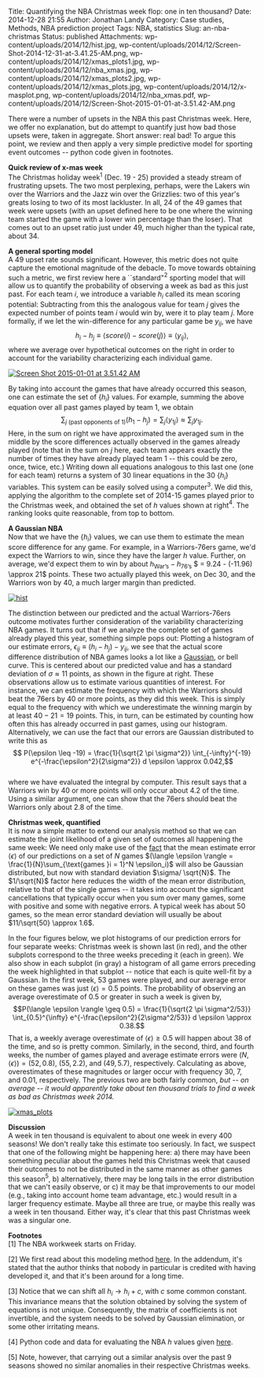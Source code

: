Title: Quantifying the NBA Christmas week flop: one in ten thousand?
Date: 2014-12-28 21:55
Author: Jonathan Landy
Category: Case studies, Methods, NBA prediction project
Tags: NBA, statistics
Slug: an-nba-christmas
Status: published
Attachments: wp-content/uploads/2014/12/hist.jpg, wp-content/uploads/2014/12/Screen-Shot-2014-12-31-at-3.41.25-AM.png, wp-content/uploads/2014/12/xmas_plots1.jpg, wp-content/uploads/2014/12/nba_xmas.jpg, wp-content/uploads/2014/12/xmas_plots2.jpg, wp-content/uploads/2014/12/xmas_plots.jpg, wp-content/uploads/2014/12/x-masplot.png, wp-content/uploads/2014/12/nba_xmas.pdf, wp-content/uploads/2014/12/Screen-Shot-2015-01-01-at-3.51.42-AM.png

There were a number of upsets in the NBA this past Christmas week. Here, we offer no explanation, but do attempt to quantify just how bad those upsets were, taken in aggregate. Short answer: real bad! To argue this point, we review and then apply a very simple predictive model for sporting event outcomes -- python code given in footnotes.

  



**Quick review of x-mas week**  
The Christmas holiday week$^1$ (Dec. 19 - 25) provided a steady stream of frustrating upsets. The two most perplexing, perhaps, were the Lakers win over the Warriors and the Jazz win over the Grizzlies: two of this year's greats losing to two of its most lackluster. In all, $24$ of the $49$ games that week were upsets (with an upset defined here to be one where the winning team started the game with a lower win percentage than the loser). That comes out to an upset ratio just under $49%$, much higher than the typical rate, about $34%$.

**A general sporting model**  
A $49%$ upset rate sounds significant. However, this metric does not quite capture the emotional magnitude of the debacle. To move towards obtaining such a metric, we first review here a \`\`standard"$^2$ sporting model that will allow us to quantify the probability of observing a week as bad as this just past. For each team $i$, we introduce a variable $h_i$ called its mean scoring potential: Subtracting from this the analogous value for team $j$ gives the expected number of points team $i$ would win by, were it to play team $j$. More formally, if we let the win-difference for any particular game be $y_{ij}$, we have $$h_i - h_j \equiv \langle score(i) - score(j) \rangle \equiv \langle y_{ij} \rangle, $$ where we average over hypothetical outcomes on the right in order to account for the variability characterizing each individual game.

[![Screen Shot 2015-01-01 at 3.51.42 AM]({static}/wp-content/uploads/2014/12/Screen-Shot-2015-01-01-at-3.51.42-AM.png)]({static}/wp-content/uploads/2014/12/Screen-Shot-2015-01-01-at-3.51.42-AM.png)

By taking into account the games that have already occurred this season, one can estimate the set of $\{h_i\}$ values. For example, summing the above equation over all past games played by team $1$, we obtain $$ \sum_{j\text{ (past opponents of 1)}} (h_1 - h_j) = \sum_j \langle y_{1j} \rangle \approx \sum_j y_{1j}.$$ Here, in the sum on right we have approximated the averaged sum in the middle by the score differences actually observed in the games already played (note that in the sum on $j$ here, each team appears exactly the number of times they have already played team $1$ -- this could be zero, once, twice, etc.) Writing down all equations analogous to this last one (one for each team) returns a system of $30$ linear equations in the $30$ $\{h_i\}$ variables. This system can be easily solved using a computer$^3$. We did this, applying the algorithm to the complete set of 2014-15 games played prior to the Christmas week, and obtained the set of $h$ values shown at right$^4$. The ranking looks quite reasonable, from top to bottom.

**A Gaussian NBA**  
Now that we have the $\{h_i\}$ values, we can use them to estimate the mean score difference for any game. For example, in a Warriors-76ers game, we'd expect the Warriors to win, since they have the larger $h$ value. Further, on average, we'd expect them to win by about $h_{\text{War's}} - h_{\text{76's}}$ $ = 9.24 - (-11.96) \approx 21$ points. These two actually played this week, on Dec 30, and the Warriors won by $40$, a much larger margin than predicted.

[![hist]({static}/wp-content/uploads/2014/12/hist.jpg)]({static}/wp-content/uploads/2014/12/hist.jpg)

The distinction between our predicted and the actual Warriors-76ers outcome motivates further consideration of the variability characterizing NBA games. It turns out that if we analyze the complete set of games already played this year, something simple pops out: Plotting a histogram of our estimate errors, $\epsilon_{ij} \equiv (h_i - h_j) - y_{ij}$, we see that the actual score difference distribution of NBA games looks a lot like a [Gaussian](http://en.wikipedia.org/wiki/Gaussian_function), or bell curve. This is centered about our predicted value and has a standard deviation of $\sigma \approx 11$ points, as shown in the figure at right. These observations allow us to estimate various quantities of interest. For instance, we can estimate the frequency with which the Warriors should beat the 76ers by 40 or more points, as they did this week. This is simply equal to the frequency with which we underestimate the winning margin by at least $40 - 21 = 19$ points. This, in turn, can be estimated by counting how often this has already occurred in past games, using our histogram. Alternatively, we can use the fact that our errors are Gaussian distributed to write this as $$ P(\epsilon \leq -19) = \frac{1}{\sqrt{2 \pi \sigma^2}} \int_{-\infty}^{-19} e^{-\frac{\epsilon^2}{2\sigma^2}} d \epsilon \approx 0.042,$$  
where we have evaluated the integral by computer. This result says that a Warriors win by 40 or more points will only occur about $4.2%$ of the time. Using a similar argument, one can show that the 76ers should beat the Warriors only about $2.8 %$ of the time.

**Christmas week, quantified**  
It is now a simple matter to extend our analysis method so that we can estimate the joint likelihood of a given set of outcomes all happening the same week: We need only make use of the [fact](%20http://en.wikipedia.org/wiki/Sum_of_normally_distributed_random_variables) that the mean estimate error $\langle \epsilon \rangle$ of our predictions on a set of $N$ games $(\langle \epsilon \rangle = \frac{1}{N}\sum_{\text{games }i = 1}^N \epsilon_i)$ will also be Gaussian distributed, but now with standard deviation $\sigma/ \sqrt{N}$. The $1/\sqrt{N}$ factor here reduces the width of the mean error distribution, relative to that of the single games -- it takes into account the significant cancellations that typically occur when you sum over many games, some with positive and some with negative errors. A typical week has about $50$ games, so the mean error standard deviation will usually be about $11/\sqrt{50} \approx 1.6$.

In the four figures below, we plot histograms of our prediction errors for four separate weeks: Christmas week is shown last (in red), and the other subplots correspond to the three weeks preceding it (each in green). We also show in each subplot (in gray) a histogram of all game errors preceding the week highlighted in that subplot -- notice that each is quite well-fit by a Gaussian. In the first week, $53$ games were played, and our average error on these games was just $\langle \epsilon \rangle = 0.5$ points. The probability of observing an average overestimate of $0.5$ or greater in such a week is given by, $$P(\langle \epsilon \rangle \geq 0.5) = \frac{1}{\sqrt{2 \pi \sigma^2/53}} \int_{0.5}^{\infty} e^{-\frac{\epsilon^2}{2\sigma^2/53}} d \epsilon \approx 0.38.$$ That is, a weekly average overestimate of $\langle \epsilon \rangle \geq 0.5$ will happen about $38%$ of the time, and so is pretty common. Similarly, in the second, third, and fourth weeks, the number of games played and average estimate errors were $(N,\langle \epsilon \rangle) = (52,0.8),$ $(55,2.2)$, and $(49,5.7)$, respectively. Calculating as above, overestimates of these magnitudes or larger occur with frequency $30%$, $7%$, and $0.01 %$, respectively. The previous two are both fairly common, *but -- on average -- it would apparently take about ten thousand trials to find a week as bad as Christmas week 2014.*

[![xmas_plots]({static}/wp-content/uploads/2014/12/xmas_plots2.jpg)]({static}/wp-content/uploads/2014/12/xmas_plots2.jpg)

**Discussion**  
A week in ten thousand is equivalent to about one week in every $400$ seasons! We don't really take this estimate too seriously. In fact, we suspect that one of the following might be happening here: a) there may have been something peculiar about the games held this Christmas week that caused their outcomes to not be distributed in the same manner as other games this season$^5$, b) alternatively, there may be long tails in the error distribution that we can't easily observe, or c) it may be that improvements to our model (e.g., taking into account home team advantage, etc.) would result in a larger frequency estimate. Maybe all three are true, or maybe this really was a week in ten thousand. Either way, it's clear that this past Christmas week was a singular one.

**Footnotes**  
[1] The NBA workweek starts on Friday.

[2] We first read about this modeling method [here](http://www.pro-football-reference.com/blog/?p=37). In the addendum, it's stated that the author thinks that nobody in particular is credited with having developed it, and that it's been around for a long time.

[3] Notice that we can shift all $h_i \to h_i +c$, with $c$ some common constant. This invariance means that the solution obtained by solving the system of equations is not unique. Consequently, the matrix of coefficients is not invertible, and the system needs to be solved by Gaussian elimination, or some other irritating means.

[4] Python code and data for evaluating the NBA $h$ values given [here](%20http://efavdb.com/nba-h-model/).

[5] Note, however, that carrying out a similar analysis over the past 9 seasons showed no similar anomalies in their respective Christmas weeks.
